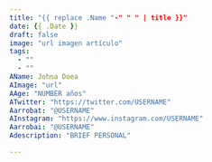```yaml
---
title: "{{ replace .Name "-" " " | title }}"
date: {{ .Date }}
draft: false
image: "url imagen artículo"
tags:
  - ""
  - ""
AName: Johna Doea
AImage: "url"
AAge: "NUMBER años"
ATwitter: "https://twitter.com/USERNAME" 
Aarrobat: "@USERNAME" 
AInstagram: "https://www.instagram.com/USERNAME"
Aarrobai: "@USERNAME"
Adescription: "BRIEF PERSONAL"

---
```

